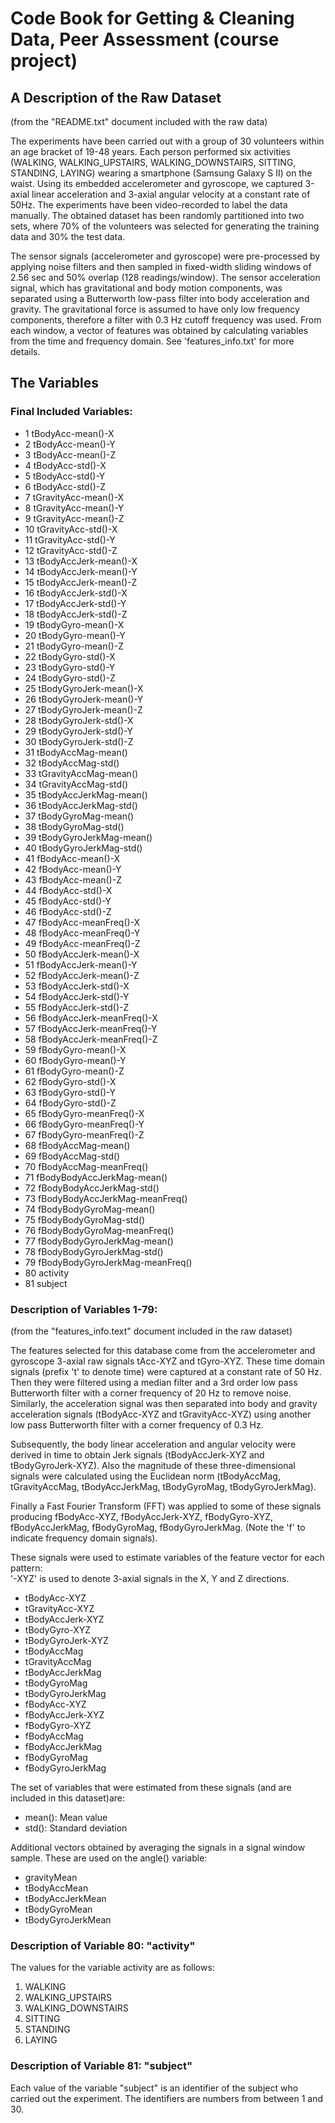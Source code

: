 # Code Book for Getting & Cleaning Data, Peer Assessment (course project)


## A Description of the Raw Dataset
(from the "README.txt" document included with the raw data)

The experiments have been carried out with a group of 30 volunteers within an age bracket of 19-48 years. Each person performed six activities (WALKING, WALKING_UPSTAIRS, WALKING_DOWNSTAIRS, SITTING, STANDING, LAYING) wearing a smartphone (Samsung Galaxy S II) on the waist. Using its embedded accelerometer and gyroscope, we captured 3-axial linear acceleration and 3-axial angular velocity at a constant rate of 50Hz. The experiments have been video-recorded to label the data manually. The obtained dataset has been randomly partitioned into two sets, where 70% of the volunteers was selected for generating the training data and 30% the test data. 

The sensor signals (accelerometer and gyroscope) were pre-processed by applying noise filters and then sampled in fixed-width sliding windows of 2.56 sec and 50% overlap (128 readings/window). The sensor acceleration signal, which has gravitational and body motion components, was separated using a Butterworth low-pass filter into body acceleration and gravity. The gravitational force is assumed to have only low frequency components, therefore a filter with 0.3 Hz cutoff frequency was used. From each window, a vector of features was obtained by calculating variables from the time and frequency domain. See 'features_info.txt' for more details. 



## The Variables

### Final Included Variables:

* 1	tBodyAcc-mean()-X
* 2	tBodyAcc-mean()-Y
* 3	tBodyAcc-mean()-Z
* 4	tBodyAcc-std()-X
* 5	tBodyAcc-std()-Y
* 6	tBodyAcc-std()-Z
* 7	tGravityAcc-mean()-X
* 8	tGravityAcc-mean()-Y
* 9	tGravityAcc-mean()-Z
* 10	tGravityAcc-std()-X
* 11	tGravityAcc-std()-Y
* 12	tGravityAcc-std()-Z
* 13	tBodyAccJerk-mean()-X
* 14	tBodyAccJerk-mean()-Y
* 15	tBodyAccJerk-mean()-Z
* 16	tBodyAccJerk-std()-X
* 17	tBodyAccJerk-std()-Y
* 18	tBodyAccJerk-std()-Z
* 19	tBodyGyro-mean()-X
* 20	tBodyGyro-mean()-Y
* 21	tBodyGyro-mean()-Z
* 22	tBodyGyro-std()-X
* 23	tBodyGyro-std()-Y
* 24	tBodyGyro-std()-Z
* 25	tBodyGyroJerk-mean()-X
* 26	tBodyGyroJerk-mean()-Y
* 27	tBodyGyroJerk-mean()-Z
* 28	tBodyGyroJerk-std()-X
* 29	tBodyGyroJerk-std()-Y
* 30	tBodyGyroJerk-std()-Z
* 31	tBodyAccMag-mean()
* 32	tBodyAccMag-std()
* 33	tGravityAccMag-mean()
* 34	tGravityAccMag-std()
* 35	tBodyAccJerkMag-mean()
* 36	tBodyAccJerkMag-std()
* 37	tBodyGyroMag-mean()
* 38	tBodyGyroMag-std()
* 39	tBodyGyroJerkMag-mean()
* 40	tBodyGyroJerkMag-std()
* 41	fBodyAcc-mean()-X
* 42	fBodyAcc-mean()-Y
* 43	fBodyAcc-mean()-Z
* 44	fBodyAcc-std()-X
* 45	fBodyAcc-std()-Y
* 46	fBodyAcc-std()-Z
* 47	fBodyAcc-meanFreq()-X
* 48	fBodyAcc-meanFreq()-Y
* 49	fBodyAcc-meanFreq()-Z
* 50	fBodyAccJerk-mean()-X
* 51	fBodyAccJerk-mean()-Y
* 52	fBodyAccJerk-mean()-Z
* 53	fBodyAccJerk-std()-X
* 54	fBodyAccJerk-std()-Y
* 55	fBodyAccJerk-std()-Z
* 56	fBodyAccJerk-meanFreq()-X
* 57	fBodyAccJerk-meanFreq()-Y
* 58	fBodyAccJerk-meanFreq()-Z
* 59	fBodyGyro-mean()-X
* 60	fBodyGyro-mean()-Y
* 61	fBodyGyro-mean()-Z
* 62	fBodyGyro-std()-X
* 63	fBodyGyro-std()-Y
* 64	fBodyGyro-std()-Z
* 65	fBodyGyro-meanFreq()-X
* 66	fBodyGyro-meanFreq()-Y
* 67	fBodyGyro-meanFreq()-Z
* 68	fBodyAccMag-mean()
* 69	fBodyAccMag-std()
* 70	fBodyAccMag-meanFreq()
* 71	fBodyBodyAccJerkMag-mean()
* 72	fBodyBodyAccJerkMag-std()
* 73	fBodyBodyAccJerkMag-meanFreq()
* 74	fBodyBodyGyroMag-mean()
* 75	fBodyBodyGyroMag-std()
* 76	fBodyBodyGyroMag-meanFreq()
* 77	fBodyBodyGyroJerkMag-mean()
* 78	fBodyBodyGyroJerkMag-std()
* 79	fBodyBodyGyroJerkMag-meanFreq()
* 80	activity
* 81	subject


### Description of Variables 1-79:
(from the "features_info.text" document included in the raw dataset)

The features selected for this database come from the accelerometer and gyroscope 3-axial raw signals tAcc-XYZ and tGyro-XYZ. These time domain signals (prefix 't' to denote time) were captured at a constant rate of 50 Hz. Then they were filtered using a median filter and a 3rd order low pass Butterworth filter with a corner frequency of 20 Hz to remove noise. Similarly, the acceleration signal was then separated into body and gravity acceleration signals (tBodyAcc-XYZ and tGravityAcc-XYZ) using another low pass Butterworth filter with a corner frequency of 0.3 Hz. 

Subsequently, the body linear acceleration and angular velocity were derived in time to obtain Jerk signals (tBodyAccJerk-XYZ and tBodyGyroJerk-XYZ). Also the magnitude of these three-dimensional signals were calculated using the Euclidean norm (tBodyAccMag, tGravityAccMag, tBodyAccJerkMag, tBodyGyroMag, tBodyGyroJerkMag). 

Finally a Fast Fourier Transform (FFT) was applied to some of these signals producing fBodyAcc-XYZ, fBodyAccJerk-XYZ, fBodyGyro-XYZ, fBodyAccJerkMag, fBodyGyroMag, fBodyGyroJerkMag. (Note the 'f' to indicate frequency domain signals). 

These signals were used to estimate variables of the feature vector for each pattern:  
'-XYZ' is used to denote 3-axial signals in the X, Y and Z directions.

* tBodyAcc-XYZ
* tGravityAcc-XYZ
* tBodyAccJerk-XYZ
* tBodyGyro-XYZ
* tBodyGyroJerk-XYZ
* tBodyAccMag
* tGravityAccMag
* tBodyAccJerkMag
* tBodyGyroMag
* tBodyGyroJerkMag
* fBodyAcc-XYZ
* fBodyAccJerk-XYZ
* fBodyGyro-XYZ
* fBodyAccMag
* fBodyAccJerkMag
* fBodyGyroMag
* fBodyGyroJerkMag

The set of variables that were estimated from these signals (and are included in this dataset)are: 

* mean(): Mean value
* std(): Standard deviation

Additional vectors obtained by averaging the signals in a signal window sample. These are used on the angle() variable:

* gravityMean
* tBodyAccMean
* tBodyAccJerkMean
* tBodyGyroMean
* tBodyGyroJerkMean

### Description of Variable 80:  "activity"
The values for the variable activity are as follows:

1. WALKING
2. WALKING_UPSTAIRS
3. WALKING_DOWNSTAIRS
4. SITTING
5. STANDING
6. LAYING

### Description of Variable 81:  "subject"
Each value of the variable "subject" is an identifier of the subject who carried out the experiment.  The identifiers are numbers from between 1 and 30.

